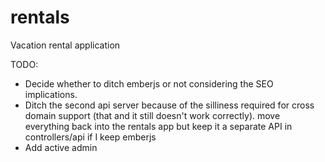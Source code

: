 rentals
=======

Vacation rental application


TODO:

* Decide whether to ditch emberjs or not considering the SEO implications.
* Ditch the second api server because of the silliness required for cross domain support (that and it still doesn't work correctly). move everything back into the rentals app but keep it a separate API in controllers/api if I keep emberjs
* Add active admin